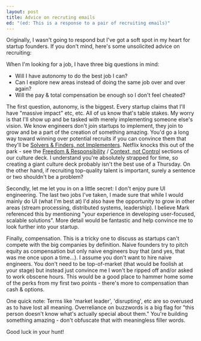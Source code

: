 ```yaml
---
layout: post
title: Advice on recruting emails
ed: "(ed: This is a response to a pair of recruiting emails)"
---
```


Originally, I wasn't going to respond but I've got a soft spot in my heart for startup founders.  If you don't mind, here's some unsolicited advice on recruiting:

When I'm looking for a job, I have three big questions in mind:

 - Will I have autonomy to do the best job I can?
 - Can I explore new areas instead of doing the same job over and over again?
 - Will the pay & total compensation be enough so I don't feel cheated?

The first question, autonomy, is the biggest.  Every startup claims that I'll have "massive impact" etc, etc.  All of us know that's table stakes.  My worry is that I'll show up and be tasked with merely implementing someone else's vision.  We know engineers don't join startups to implement, they join to grow and be a part of the creation of something amazing.  You'd go a long way toward winning over potential recruits if you can convince them that they'll be [Solvers & Finders, not Implementers](https://rkoutnik.com/2016/04/21/implementers-solvers-and-finders.html).  Netflix knocks this out of the park - see the [Freedom & Responsibility](http://www.slideshare.net/reed2001/culture-1798664/39-Seven_Aspects_of_our_Culture) / [Context, not Control](http://www.slideshare.net/reed2001/culture-1798664/78-Seven_Aspects_of_our_Culture) sections of our culture deck.  I understand you're absolutely strapped for time, so creating a giant culture deck probably isn't the best use of a Thursday.  On the other hand, if recruiting top-quality talent is important, surely a sentence or two shouldn't be a problem?

Secondly, let me let you in on a little secret: I don't enjoy pure UI engineering.  The last two jobs I've taken, I made sure that while I would mainly do UI (what I'm best at) I'd also have the opportunity to grow in other areas (stream processing, distributed systems, leadership).  I believe Mark referenced this by mentioning "your experience in developing user-focused, scalable solutions".  More detail would be fantastic and help convince me to look further into your startup.

Finally, compensation.  This is a tricky one to discuss as startups can't compete with the big companies by definition.  Naive founders try to pitch equity as compensation but only naive engineers buy that (and yes, that was me once upon a time...).  I assume you don't want to hire naive engineers.  You don't need to be top-of-market (that would be foolish at your stage) but instead just convince me I won't be ripped off and/or asked to work obscene hours.  This would be a good place to hammer home some of the perks from my first two points - there's more to compensation than cash & options.

One quick note: Terms like 'market leader', 'disrupting', etc are so overused as to have lost all meaning.  Overreliance on buzzwords is a big flag for "this person doesn't know what's actually special about them."  You're building something amazing - don't obfuscate that with meaningless filler words.

Good luck in your hunt!
